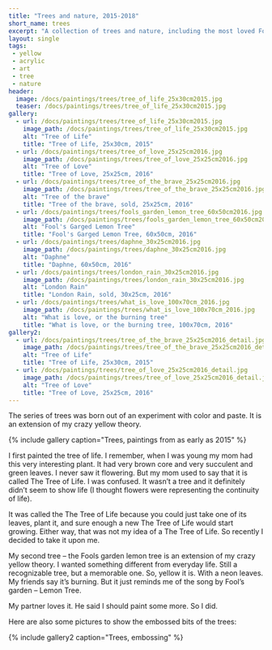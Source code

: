 ```yaml
---
title: "Trees and nature, 2015-2018"
short_name: trees
excerpt: "A collection of trees and nature, including the most loved Fools' garden lemon tree"
layout: single
tags:
 - yellow
 - acrylic
 - art
 - tree
 - nature
header:
  image: /docs/paintings/trees/tree_of_life_25x30cm2015.jpg
  teaser: /docs/paintings/trees/tree_of_life_25x30cm2015.jpg
gallery:
  - url: /docs/paintings/trees/tree_of_life_25x30cm2015.jpg
    image_path: /docs/paintings/trees/tree_of_life_25x30cm2015.jpg
    alt: "Tree of Life"
    title: "Tree of Life, 25x30cm, 2015"
  - url: /docs/paintings/trees/tree_of_love_25x25cm2016.jpg
    image_path: /docs/paintings/trees/tree_of_love_25x25cm2016.jpg
    alt: "Tree of Love"
    title: "Tree of Love, 25x25cm, 2016"    
  - url: /docs/paintings/trees/tree_of_the_brave_25x25cm2016.jpg
    image_path: /docs/paintings/trees/tree_of_the_brave_25x25cm2016.jpg
    alt: "Tree of the brave"
    title: "Tree of the brave, sold, 25x25cm, 2016"
  - url: /docs/paintings/trees/fools_garden_lemon_tree_60x50cm2016.jpg
    image_path: /docs/paintings/trees/fools_garden_lemon_tree_60x50cm2016.jpg
    alt: "Fool's Garged Lemon Tree"
    title: "Fool's Garged Lemon Tree, 60x50cm, 2016"
  - url: /docs/paintings/trees/daphne_30x25cm2016.jpg
    image_path: /docs/paintings/trees/daphne_30x25cm2016.jpg
    alt: "Daphne"
    title: "Daphne, 60x50cm, 2016"
  - url: /docs/paintings/trees/london_rain_30x25cm2016.jpg
    image_path: /docs/paintings/trees/london_rain_30x25cm2016.jpg
    alt: "London Rain"
    title: "London Rain, sold, 30x25cm, 2016"
  - url: /docs/paintings/trees/what_is_love_100x70cm_2016.jpg
    image_path: /docs/paintings/trees/what_is_love_100x70cm_2016.jpg
    alt: "What is love, or the burning tree"
    title: "What is love, or the burning tree, 100x70cm, 2016"     
gallery2:
  - url: /docs/paintings/trees/tree_of_the_brave_25x25cm2016_detail.jpg
    image_path: /docs/paintings/trees/tree_of_the_brave_25x25cm2016_detail.jpg
    alt: "Tree of Life"
    title: "Tree of Life, 25x30cm, 2015"
  - url: /docs/paintings/trees/tree_of_love_25x25cm2016_detail.jpg
    image_path: /docs/paintings/trees/tree_of_love_25x25cm2016_detail.jpg
    alt: "Tree of Love"
    title: "Tree of Love, 25x25cm, 2016"
---
```


The series of trees was born out of an experiment with color and paste. It is an extension of my crazy yellow theory.

{% include gallery caption="Trees, paintings from as early as 2015" %}

I first painted the tree of life. I remember, when I was young my mom had this very interesting plant. It had very brown core and very succulent and green leaves. I never saw it flowering. But my mom used to say that it is called The Tree of Life. I was confused. It wasn’t a tree and it definitely didn’t seem to show life (I thought flowers were representing the continuity of life).

It was called the The Tree of Life because you could just take one of its leaves, plant it, and sure enough a new The Tree of Life would start growing. Either way, that was not my idea of a The Tree of Life. So recently I decided to take it upon me.

My second tree – the Fools garden lemon tree is an extension of my crazy yellow theory. I wanted something different from everyday life. Still a recognizable tree, but a memorable one. So, yellow it is. With a neon leaves. My friends say it’s burning. But it just reminds me of the song by Fool’s garden – Lemon Tree.

My partner loves it. He said I should paint some more. So I did.

Here are also some pictures to show the embossed bits of the trees:

{% include gallery2 caption="Trees, embossing" %}